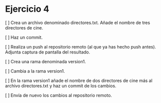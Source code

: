 Ejercicio 4
===========

[ ] Crea un archivo denominado directores.txt. Añade el nombre de tres directores de cine.

[ ] Haz un commit.

[ ] Realiza un push al repositorio remoto (al que ya has hecho push antes). Adjunta captura de pantalla del resultado.

[ ] Crea una rama denominada version1.

[ ] Cambia a la rama version1.

[ ] En la rama version1 añade el nombre de dos directores de cine más al archivo directores.txt y haz un commit de los cambios.

[ ] Envía de nuevo los cambios al repositorio remoto.

